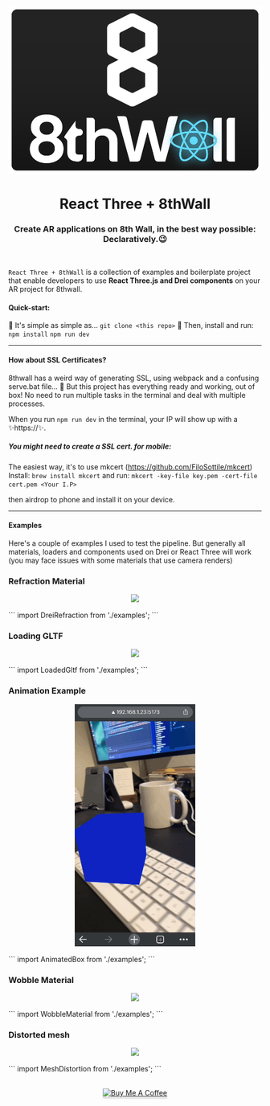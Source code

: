 <p align="center">
  <img src="doc-images/logo.png" width="540" />
</p>
<h1 align="center">React Three + 8thWall</h1>
<h3 align="center">Create AR applications on 8th Wall, in the best way possible: Declaratively.😉</h3>

<br>

`React Three + 8thWall` is a collection of examples and boilerplate project that enable developers to use <b>React Three.js and Drei components</b> on your AR project for 8thwall.

#### Quick-start:

🤩 It's simple as simple as...
`git clone <this repo>`
🚀 Then, install and run:
`npm install`
`npm run dev`

---

#### How about SSL Certificates?

8thwall has a weird way of generating SSL, using webpack and a confusing serve.bat file... 🤢
But this project has everything ready and working, out of box! No need to run multiple tasks in the terminal and deal with multiple processes.

When you run `npm run dev` in the terminal, your IP will show up with a ✨https://✨.

##### You might need to create a SSL cert. for mobile:

The easiest way, it's to use mkcert (https://github.com/FiloSottile/mkcert)
Install:
`brew install mkcert`
and run:
`mkcert -key-file key.pem -cert-file cert.pem <Your I.P>`

then airdrop to phone and install it on your device.

---

#### Examples

Here's a couple of examples I used to test the pipeline. But generally all materials, loaders and components used on Drei or React Three will work (you may face issues with some materials that use camera renders)

### Refraction Material

<p align="center">
  <img src="doc-images/refraction.gif" width="240" />
</p>
```
import DreiRefraction from './examples';
<DreiRefraction/>
```

### Loading GLTF

<p align="center">
  <img src="doc-images/gltf.gif" width="240" />
</p>
```
import LoadedGltf from './examples';
<LoadedGltf/>
```

### Animation Example

<p align="center">
  <img src="doc-images/animation.gif" width="240" />
</p>
```
import AnimatedBox from './examples';
<AnimatedBox/>
```

### Wobble Material

<p align="center">
  <img src="doc-images/wooble.gif" width="240" />
</p>
```
import WobbleMaterial from './examples';
<WobbleMaterial/>
```

### Distorted mesh

<p align="center">
  <img src="doc-images/distorted.gif" width="240" />
</p>
```
import MeshDistortion from './examples';
<MeshDistortion/>
```

<p align="center">
<br/>
<a href="https://www.buymeacoffee.com/vettorazi" target="_blank"><img src="https://www.buymeacoffee.com/assets/img/custom_images/orange_img.png" alt="Buy Me A Coffee" style="height: 41px !important;width: 174px !important;box-shadow: 0px 3px 2px 0px rgba(190, 190, 190, 0.5) !important;-webkit-box-shadow: 0px 3px 2px 0px rgba(190, 190, 190, 0.5) !important;" ></a>
</p>
